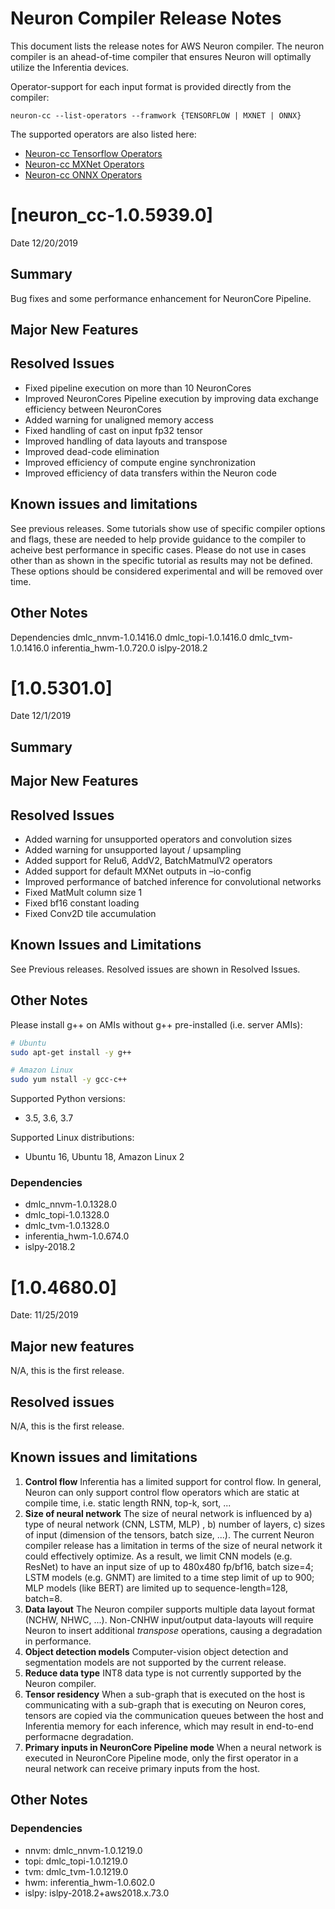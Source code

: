 # Neuron Compiler Release Notes

This document lists the release notes for AWS Neuron compiler. The neuron compiler is an ahead-of-time compiler that ensures Neuron will optimally utilize the Inferentia devices.

Operator-support for each input format is provided directly from the compiler:

```
neuron-cc --list-operators --framwork {TENSORFLOW | MXNET | ONNX}
```

The supported operators are also listed here:

* [Neuron-cc Tensorflow Operators](./neuron-cc-ops/neuron-cc-ops-tensorflow.md)
* [Neuron-cc MXNet Operators](./neuron-cc-ops/neuron-cc-ops-mxnet.md)
* [Neuron-cc ONNX Operators](./neuron-cc-ops/neuron-cc-ops-onnx.md)

# [neuron_cc-1.0.5939.0]

Date 12/20/2019

## Summary

Bug fixes and some performance enhancement for NeuronCore Pipeline.

## Major New Features

## Resolved Issues

* Fixed pipeline execution on more than 10 NeuronCores
* Improved NeuronCores Pipeline execution by improving data exchange efficiency between NeuronCores
* Added warning for unaligned memory access
* Fixed handling of cast on input fp32 tensor
* Improved handling of data layouts and transpose
* Improved dead-code elimination
* Improved efficiency of compute engine synchronization
* Improved efficiency of data transfers within the Neuron code

## Known issues and limitations

See previous releases. Some tutorials show use of specific compiler options and flags, these are needed to help provide guidance to the compiler to acheive best performance in specific cases. Please do not use in cases other than as shown in the specific tutorial as results may not be defined. These options should be considered experimental and will be removed over time. 

## Other Notes

Dependencies
dmlc_nnvm-1.0.1416.0 
dmlc_topi-1.0.1416.0 
dmlc_tvm-1.0.1416.0 
inferentia_hwm-1.0.720.0 
islpy-2018.2


# [1.0.5301.0]

Date 12/1/2019

## Summary

## Major New Features

## Resolved Issues

* Added warning for unsupported operators and convolution sizes
* Added warning for unsupported layout / upsampling
* Added support for Relu6, AddV2, BatchMatmulV2 operators
* Added support for default MXNet outputs in –io-config
* Improved performance of batched inference for convolutional networks
* Fixed MatMult column size 1
* Fixed bf16 constant loading
* Fixed Conv2D tile accumulation

## Known Issues and Limitations

See Previous releases. Resolved issues are shown in Resolved Issues.

## Other Notes

Please install g++ on AMIs without g++ pre-installed (i.e. server AMIs):

```bash
# Ubuntu
sudo apt-get install -y g++
```

```bash
# Amazon Linux
sudo yum nstall -y gcc-c++
```

Supported Python versions:
  * 3.5, 3.6, 3.7

Supported Linux distributions:
  * Ubuntu 16, Ubuntu 18, Amazon Linux 2


### Dependencies

* dmlc_nnvm-1.0.1328.0
* dmlc_topi-1.0.1328.0
* dmlc_tvm-1.0.1328.0
* inferentia_hwm-1.0.674.0
* islpy-2018.2

# [1.0.4680.0]

Date:  11/25/2019

## Major new features

N/A, this is the first release.

## Resolved issues

N/A, this is the first release.

## Known issues and limitations

1. **Control flow** Inferentia has a limited support for control flow. In general, Neuron can only support control flow operators which are static at compile time, i.e. static length RNN, top-k, sort, ...
2. **Size of neural network** The size of neural network is influenced by a) type of neural network (CNN, LSTM, MLP) , b) number of layers, c) sizes of input (dimension of the tensors, batch size, ...). The current Neuron compiler release has a limitation in terms of the size of neural network it could effectively optimize. As a result, we limit CNN models (e.g. ResNet) to have an input size of up to 480x480 fp/bf16, batch size=4; LSTM models (e.g. GNMT) are limited to a time step limit of up to 900; MLP models (like BERT) are limited up to sequence-length=128, batch=8.
3. **Data layout**  The Neuron compiler supports multiple data layout format (NCHW, NHWC, ...). Non-CNHW input/output data-layouts will require Neuron to insert additional _*transpose*_ operations, causing a degradation in performance.
4. **Object detection models** Computer-vision object detection and segmentation models are not supported by the current release.
5. **Reduce data type** INT8 data type is not currently supported by the Neuron compiler.
6. **Tensor residency** When a sub-graph that is executed on the host is communicating with a sub-graph that is executing on Neuron cores, tensors are copied via the communication queues between the host and Inferentia memory for each inference, which may result in end-to-end performacne degradation.
7. **Primary inputs in NeuronCore Pipeline mode** When a neural network is executed in NeuronCore Pipeline mode, only the first operator in a neural network can receive primary inputs from the host.

## Other Notes

### Dependencies

* nnvm: dmlc_nnvm-1.0.1219.0
* topi: dmlc_topi-1.0.1219.0
* tvm: dmlc_tvm-1.0.1219.0
* hwm: inferentia_hwm-1.0.602.0
* islpy: islpy-2018.2+aws2018.x.73.0
